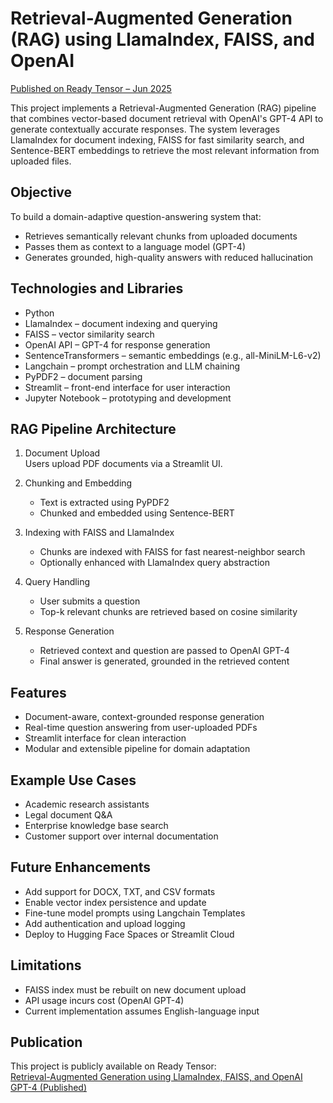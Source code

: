 # Retrieval-Augmented Generation (RAG) using LlamaIndex, FAISS, and OpenAI  
[Published on Ready Tensor – Jun 2025](https://app.readytensor.ai/publications/retrieval-augmented-generation-using-llamaindex-faiss-and-openai-gpt-4-SfLlZniaZJ9C)

This project implements a Retrieval-Augmented Generation (RAG) pipeline that combines vector-based document retrieval with OpenAI's GPT-4 API to generate contextually accurate responses. The system leverages LlamaIndex for document indexing, FAISS for fast similarity search, and Sentence-BERT embeddings to retrieve the most relevant information from uploaded files.

## Objective

To build a domain-adaptive question-answering system that:
- Retrieves semantically relevant chunks from uploaded documents
- Passes them as context to a language model (GPT-4)
- Generates grounded, high-quality answers with reduced hallucination

## Technologies and Libraries

- Python  
- LlamaIndex – document indexing and querying  
- FAISS – vector similarity search  
- OpenAI API – GPT-4 for response generation  
- SentenceTransformers – semantic embeddings (e.g., all-MiniLM-L6-v2)  
- Langchain – prompt orchestration and LLM chaining  
- PyPDF2 – document parsing  
- Streamlit – front-end interface for user interaction  
- Jupyter Notebook – prototyping and development

## RAG Pipeline Architecture

1. Document Upload  
   Users upload PDF documents via a Streamlit UI.

2. Chunking and Embedding  
   - Text is extracted using PyPDF2  
   - Chunked and embedded using Sentence-BERT

3. Indexing with FAISS and LlamaIndex  
   - Chunks are indexed with FAISS for fast nearest-neighbor search  
   - Optionally enhanced with LlamaIndex query abstraction

4. Query Handling  
   - User submits a question  
   - Top-k relevant chunks are retrieved based on cosine similarity

5. Response Generation  
   - Retrieved context and question are passed to OpenAI GPT-4  
   - Final answer is generated, grounded in the retrieved content

## Features

- Document-aware, context-grounded response generation  
- Real-time question answering from user-uploaded PDFs  
- Streamlit interface for clean interaction  
- Modular and extensible pipeline for domain adaptation

## Example Use Cases

- Academic research assistants  
- Legal document Q&A  
- Enterprise knowledge base search  
- Customer support over internal documentation

## Future Enhancements

- Add support for DOCX, TXT, and CSV formats  
- Enable vector index persistence and update  
- Fine-tune model prompts using Langchain Templates  
- Add authentication and upload logging  
- Deploy to Hugging Face Spaces or Streamlit Cloud

## Limitations

- FAISS index must be rebuilt on new document upload  
- API usage incurs cost (OpenAI GPT-4)  
- Current implementation assumes English-language input

## Publication

This project is publicly available on Ready Tensor:  
[Retrieval-Augmented Generation using LlamaIndex, FAISS, and OpenAI GPT-4 (Published)](https://app.readytensor.ai/publications/retrieval-augmented-generation-using-llamaindex-faiss-and-openai-gpt-4-SfLlZniaZJ9C)
